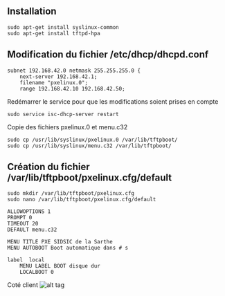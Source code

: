 ## Installation
```
sudo apt-get install syslinux-common
sudo apt-get install tftpd-hpa
```
## Modification du fichier /etc/dhcp/dhcpd.conf
```
subnet 192.168.42.0 netmask 255.255.255.0 {
    next-server 192.168.42.1; 
    filename "pxelinux.0";
    range 192.168.42.10 192.168.42.50;
```
Redémarrer le service pour que les modifications soient prises en compte
```
sudo service isc-dhcp-server restart
```
Copie des fichiers pxelinux.0 et menu.c32
```
sudo cp /usr/lib/syslinux/pxelinux.0 /var/lib/tftpboot/
sudo cp /usr/lib/syslinux/menu.c32 /var/lib/tftpboot/
```
## Création du fichier /var/lib/tftpboot/pxelinux.cfg/default
```
sudo mkdir /var/lib/tftpboot/pxelinux.cfg
sudo nano /var/lib/tftpboot/pxelinux.cfg/default

ALLOWOPTIONS 1
PROMPT 0
TIMEOUT 20
DEFAULT menu.c32

MENU TITLE PXE SIDSIC de la Sarthe
MENU AUTOBOOT Boot automatique dans # s

label  local
	MENU LABEL BOOT disque dur
	LOCALBOOT 0
```
Coté client
![alt tag](https://raw.githubusercontent.com/username/projectname/branch/path/to/img.png)
